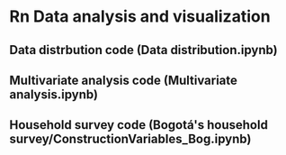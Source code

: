 # Rn Data analysis and visualization

## Data distrbution code (Data distribution.ipynb)

## Multivariate analysis code (Multivariate analysis.ipynb)

## Household survey code (Bogotá's household survey/ConstructionVariables_Bog.ipynb)

